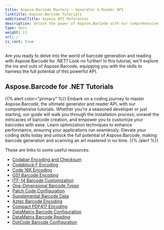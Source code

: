 ```yaml
---
title: Aspose.Barcode Mastery - Generator & Reader API
linktitle: Aspose.BarCode Tutorials
additionalTitle: Aspose API References
description: Unlock the power of Aspose.BarCode with our comprehensive tutorials. Learn step-by-step to create, customize, and optimize barcodes effortlessly. 
type: docs
weight: 11
url: /
is_root: true
---
```


Are you ready to delve into the world of barcode generation and reading with Aspose.Barcode for .NET? Look no further! In this tutorial, we'll explore the ins and outs of Aspose.Barcode, equipping you with the skills to harness the full potential of this powerful API.


## Aspose.Barcode for .NET Tutorials
{{% alert color="primary" %}}
Embark on a coding journey to master Aspose.Barcode, the ultimate generator and reader API, with our comprehensive tutorials. Whether you're a seasoned developer or just starting, our guide will walk you through the installation process, unravel the intricacies of barcode creation, and empower you to customize your barcodes with ease. Learn optimization techniques to enhance performance, ensuring your applications run seamlessly. Elevate your coding skills today and unlock the full potential of Aspose.Barcode, making barcode generation and scanning an art mastered in no time.
{{% /alert %}}

These are links to some useful resources:
 
- [Codabar Encoding and Checksum](./net/codabar-encoding-and-checksum/)
- [Codablock F Encoding](./net/codablock-f-encoding/)
- [Code 16K Encoding](./net/code-16k-encoding/)
- [GS1 Barcode Encoding](./net/gs1-barcode-encoding/)
- [ITF-14 Barcode Customization](./net/itf-14-barcode-customization/)
- [One-Dimensional Barcode Types](./net/one-dimensional-barcode-types/)
- [Patch Code Configuration](./net/patch-code-configuration/)
- [Supplemental Barcode Data](./net/supplemental-barcode-data/)
- [Aztec Barcode Encoding](./net/aztec-barcode-encoding/)
- [Compact PDF417 Encoding](./net/compact-pdf417-encoding/)
- [DataMatrix Barcode Configuration](./net/datamatrix-barcode-configuration/)
- [DataMatrix Barcode Reading](./net/datamatrix-barcode-reading/)
- [DotCode Barcode Configuration](./net/dotcode-barcode-configuration/)





